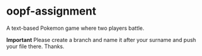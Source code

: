 # oopf-assignment
A text-based Pokemon game where two players battle.

**Important**
Please create a branch and name it after your surname and push your file there. Thanks.
